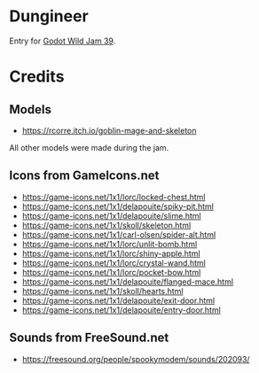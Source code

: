 # Dungineer

Entry for [Godot Wild Jam 39](https://itch.io/jam/godot-wild-jam-39).

# Credits

## Models

- https://rcorre.itch.io/goblin-mage-and-skeleton

All other models were made during the jam.

## Icons from GameIcons.net

- https://game-icons.net/1x1/lorc/locked-chest.html
- https://game-icons.net/1x1/delapouite/spiky-pit.html
- https://game-icons.net/1x1/delapouite/slime.html
- https://game-icons.net/1x1/skoll/skeleton.html
- https://game-icons.net/1x1/carl-olsen/spider-alt.html
- https://game-icons.net/1x1/lorc/unlit-bomb.html
- https://game-icons.net/1x1/lorc/shiny-apple.html
- https://game-icons.net/1x1/lorc/crystal-wand.html
- https://game-icons.net/1x1/lorc/pocket-bow.html
- https://game-icons.net/1x1/delapouite/flanged-mace.html
- https://game-icons.net/1x1/skoll/hearts.html
- https://game-icons.net/1x1/delapouite/exit-door.html
- https://game-icons.net/1x1/delapouite/entry-door.html

## Sounds from FreeSound.net
- https://freesound.org/people/spookymodem/sounds/202093/
